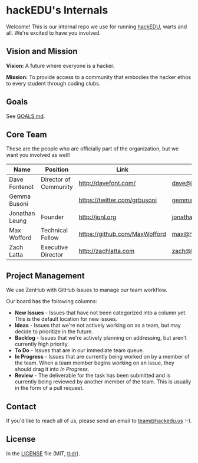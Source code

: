 # hackEDU's Internals

Welcome! This is our internal repo we use for running
[hackEDU](http://hackedu.us), warts and all. We're excited to have you involved.

## Vision and Mission

**Vision:** A future where everyone is a hacker.

**Mission:** To provide access to a community that embodies the hacker ethos to
every student through coding clubs.

## Goals

See [GOALS.md](GOALS.md).

## Core Team

These are the people who are officially part of the organization, but we want
you involved as well!

| Name           | Position                   | Link                          | Email               |
| -------------- | -------------------------- | ----------------------------- | ------------------- |
| Dave Fontenot  | Director of Community      | http://davefont.com/          | dave@hackedu.us     |
| Gemma Busoni   |                            | https://twitter.com/grbusoni  | gemma@hackedu.us    |
| Jonathan Leung | Founder                    | http://jonl.org               | jonathan@hackedu.us |
| Max Wofford    | Technical Fellow           | https://github.com/MaxWofford | max@hackedu.us      |
| Zach Latta     | Executive Director         | http://zachlatta.com          | zach@hackedu.us     |

## Project Management

We use ZenHub with GitHub Issues to manage our team workflow.

Our board has the following columns:

- **New Issues** - Issues that have not been categorized into a column yet. This
  is the default location for new issues.
- **Ideas** - Issues that we're not actively working on as a team, but may
  decide to prioritize in the future.
- **Backlog** - Issues that we're actively planning on addressing, but aren't
  currently high priority.
- **To Do** - Issues that are in our immediate team queue.
- **In Progress** - Issues that are currently being worked on by a member of the
  team. When a team member begins working on an issue, they should drag it into
  _In Progress_.
- **Review** - The deliverable for the task has been submitted and is currently
  being reviewed by another member of the team. This is usually in the form of a
  pull request.

## Contact

If you'd like to reach all of us, please send an email to team@hackedu.us :-).

## License

In the [LICENSE](LICENSE) file (MIT,
[tl;dr](https://tldrlegal.com/license/mit-license)).
